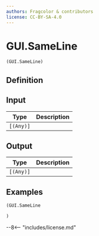```yaml
---
authors: Fragcolor & contributors
license: CC-BY-SA-4.0
---
```



# GUI.SameLine

```clojure
(GUI.SameLine)
```


## Definition




## Input

| Type | Description |
|------|-------------|
| `[(Any)]` |  |


## Output

| Type | Description |
|------|-------------|
| `[(Any)]` |  |


## Examples

```clojure
(GUI.SameLine

)
```


--8<-- "includes/license.md"

